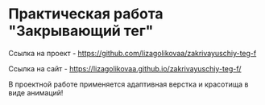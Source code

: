# Практическая работа "Закрывающий тег"
Ссылка на проект - https://github.com/lizagolikovaa/zakrivayuschiy-teg-f 

Ссылка на сайт - https://lizagolikovaa.github.io/zakrivayuschiy-teg-f/

В проектной работе применяется адаптивная верстка и красотища в виде анимаций! 
